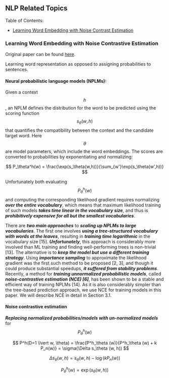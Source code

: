 ## NLP Related Topics

Table of Contents:

- [Learning Word Embedding with Noise Contrast Estimation](#learning_word_embedding_with_noise_contrast_estimation)


<a name='learning_word_embedding_with_noise_contrast_estimation'></a>

### Learning Word Embedding with Noise Contrastive Estimation

Original paper can be found [here](http://papers.nips.cc/paper/5165-learning-word-embeddings-efficiently-with-noise-contrastive-estimation.pdf).


Learning word representation as opposed to assigning probabilities to sentences.

#### Neural probabilistic language models (NPLMs):

Given a context $$h$$, an NPLM defines the distribution for the word to be predicted using the scoring function $$s_\theta(w, h)$$ that quantifies the compatibility between the context and the candidate target word. Here $$\theta$$ are model parameters, which include the word embeddings. The scores are converted to probabilities by exponentiating and normalizing:

$$
P_\theta^h(w) = \frac{\exp(s_\theta(w,h))}{\sum_{w'}\exp(s_\theta(w',h))}
$$

Unfortunately both evaluating $$P_\theta^h(w)$$ and computing the corresponding likelihood gradient requires normalizing ***over the entire vocabulary***, which means that maximum likelihood training of such models ***takes time linear in the vocabulary size***, and thus is ***prohibitively expensive for all but the smallest vocabularies***.

There are ***two main approaches*** to ***scaling up NPLMs to large vocabularies***. The first one involves ***using a tree-structured vocabulary with words at the leaves***, resulting in ***training time logarithmic*** in the vocabulary size [15]. ***Unfortunately***, this approach is considerably more involved than ML training and finding well-performing trees is non-trivial [13]. The alternative is to ***keep the model but use a different training strategy***. Using ***importance sampling*** to approximate the likelihood gradient was the first such method to be proposed [2, 3], and though it could produce substantial speedups, ***it suffered from stability problems***. Recently, a method for ***training unnormalized probabilistic models***, called ***noise-contrastive estimation (NCE) [6]***, has been shown to be a stable and efficient way of training NPLMs [14]. As it is also considerably simpler than the tree-based prediction approach, we use NCE for training models in this paper. We will describe NCE in detail in Section 3.1.


#### Noise contrastive estimation

***Replacing normalized probabilities/models with un-normalized models*** for $$P_\theta^{h}(w)$$

$$
P^h(D=1 \lvert w, \theta) = \frac{P^h_\theta (w)}{P^h_\theta (w) + k P_n(w)} = \sigma(\Delta s_\theta (w, h)) 
$$

$$
\Delta s_\theta (w, h) = s_\theta (w, h) - \log(k P_n(w))
$$

$$
P^h_\theta (w) = \exp( s_\theta (w, h))
$$




